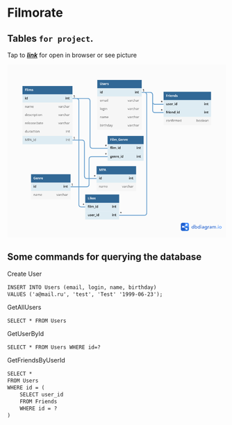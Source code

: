 # Filmorate
## Tables `for project`.

Tap to [***link***](https://dbdiagram.io/d/62b2c26869be0b672c196876) 
for open in browser or see picture 

![picture](./pictures/table.png)

## Some commands for querying the database
Create User
```
INSERT INTO Users (email, login, name, birthday)
VALUES ('a@mail.ru', 'test', 'Test' '1999-06-23'); 
```
GetAllUsers
```
SELECT * FROM Users
```

GetUserById
```
SELECT * FROM Users WHERE id=?
```

GetFriendsByUserId
```
SELECT * 
FROM Users
WHERE id = (
    SELECT user_id 
    FROM Friends 
    WHERE id = ?
)
```